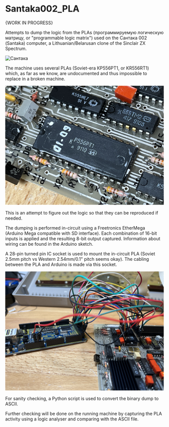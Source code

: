 # Santaka002_PLA
{WORK IN PROGRESS}

Attempts to dump the logic from the PLAs (программируемую логическую матрицу, or "programmable logic matrix") used on the Сантака 002 (Santaka) computer, a Lithuanian/Belarusan clone of the Sinclair ZX Spectrum.

![Сантака](pictures/IMG_6042.jpeg)

The machine uses several PLAs (Soviet-era КР556РТ1, or KR556RT1) which, as far as we know, are undocumented and thus impossible to replace in a broken machine.

![КР556РТ1](pictures/IMG_6041.jpeg)

This is an attempt to figure out the logic so that they can be reproduced if needed.

The dumping is performed in-circuit using a Freetronics EtherMega (Arduino Mega compatible with SD interface).  Each combination of 16-bit inputs is applied and the resulting 8-bit output captured.  Information about wiring can be found in the Arduino sketch.

A 28-pin turned pin IC socket is used to mount the in-circuit PLA (Soviet 2.5mm pitch vs Western 2.54mm/0.1" pitch seems okay).  The cabling between the PLA and Arduino is made via this socket.

![EtherMega](pictures/IMG_6040.jpeg)

For sanity checking, a Python script is used to convert the binary dump to ASCII.

Further checking will be done on the running machine by capturing the PLA activity using a logic analyser and comparing with the ASCII file.
